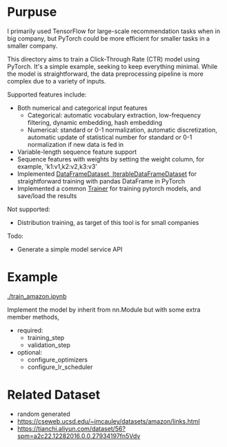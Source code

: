# Purpuse

I primarily used TensorFlow for large-scale recommendation tasks when in big company, but PyTorch could be more efficient for smaller tasks in a smaller company.

This directory aims to train a Click-Through Rate (CTR) model using PyTorch. It's a simple example, seeking to keep everything minimal. While the model is straightforward, the data preprocessing pipeline is more complex due to a variety of inputs.

Supported features include:

* Both numerical and categorical input features
  * Categorical: automatic vocabulary extraction, low-frequency filtering, dynamic embedding, hash embedding
  * Numerical: standard or 0-1 normalization, automatic discretization, automatic update of statistical number for standard or 0-1 normalization if new data is fed in
* Variable-length sequence feature support
* Sequence features with weights by setting the weight column, for example, 'k1:v1,k2:v2,k3:v3'
* Implemented [DataFrameDataset, IterableDataFrameDataset](./core/dataset.py) for straightforward training with pandas DataFrame in PyTorch
* Implemented a common [Trainer](./core/trainer.py) for training pytorch models, and save/load the results

Not supported:

- Distribution training, as target of this tool is for small companies

Todo:

- Generate a simple model service API

# Example

[./train_amazon.ipynb](./train_amazon.ipynb)

Implement the model by inherit from nn.Module but with some extra member methods,

- required:
  - training_step
  - validation_step
- optional:
  - configure_optimizers
  - configure_lr_scheduler

# Related Dataset

- random generated
- https://cseweb.ucsd.edu/~jmcauley/datasets/amazon/links.html
- https://tianchi.aliyun.com/dataset/56?spm=a2c22.12282016.0.0.27934197fn5Vdv
